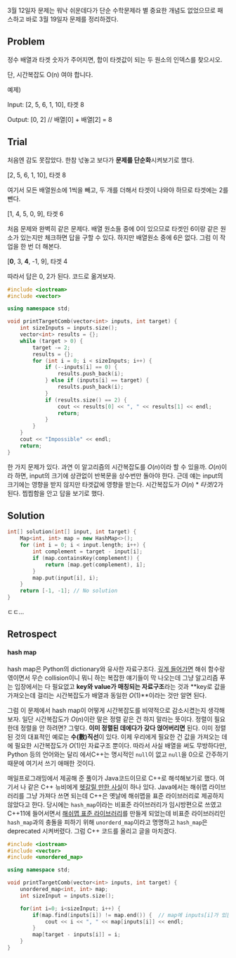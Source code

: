 3월 12일자 문제는 워낙 쉬운데다가 단순 수학문제라 별 중요한 개념도 없었으므로 패스하고 바로 3월 19일자 문제를 정리하겠다. 



## Problem

정수 배열과 타겟 숫자가 주어지면, 합이 타겟값이 되는 두 원소의 인덱스를 찾으시오.

단, 시간복잡도 O(n) 여야 합니다.

예제)

Input: [2, 5, 6, 1, 10], 타겟 8

Output: [0, 2] // 배열[0] + 배열[2] = 8



## Trial

처음엔 감도 못잡았다. 한참 넋놓고 보다가 **문제를 단순화**시켜보기로 했다.

[2, 5, 6, 1, 10], 타겟 8

여기서 모든 배열원소에 1씩을 빼고, 두 개를 더해서 타겟이 나와야 하므로 타겟에는 2를 뺀다.

[1, 4, 5, 0, 9], 타겟 6

처음 문제와 완벽히 같은 문제다. 배열 원소들 중에 0이 있으므로 타겟인 6이랑 같은 원소가 있는지만 체크하면 답을 구할 수 있다. 하지만 배열원소 중에 6은 없다. 그럼 이 작업을 한 번 더 해본다.

[**0**, 3, **4**, -1, 9], 타겟 4

따라서 답은 0, 2가 된다. 코드로 옮겨보자.

```c++
#include <iostream>
#include <vector>

using namespace std;

void printTargetComb(vector<int> inputs, int target) {
    int sizeInputs = inputs.size();
    vector<int> results = {};
    while (target > 0) {
        target -= 2;
        results = {};
        for (int i = 0; i < sizeInputs; i++) {
            if (--inputs[i] == 0) {
                results.push_back(i);
            } else if (inputs[i] == target) {
                results.push_back(i);
            }
            if (results.size() == 2) {
                cout << results[0] << ", " << results[1] << endl;
                return;
            }
        }
    }
    cout << "Impossible" << endl;
    return;
}
```

한 가지 문제가 있다. 과연 이 알고리즘의 시간복잡도를 $O(n)$이라 할 수 있을까. $O(n)$이라 하면, input의 크기에 상관없이 반복문을 상수번만 돌아야 한다. 근데 얘는 input의 크기에는 영향을 받지 않지만 타겟값에 영향을 받는다. 시간복잡도가 $O(n) * {타겟}/2$가 된다. 찝찝함을 안고 답을 보기로 했다.



## Solution

```c++
int[] solution(int[] input, int target) {
	Map<int, int> map = new HashMap<>();
	for (int i = 0; i < input.length; i++) {
		int complement = target - input[i];
		if (map.containsKey(complement)) {
			return [map.get(complement), i];
		}
		map.put(input[i], i);
	}
	return [-1, -1]; // No solution
}
```

ㄷㄷ... 



## Retrospect

#### hash map

hash map은 Python의 dictionary와 유사한 자료구조다. [깊게 들어가면](http://asfirstalways.tistory.com/332) 해쉬 함수랑 엮이면서 무슨 collision이니 뭐니 하는 복잡한 얘기들이 막 나오는데 그냥 알고리즘 푸는 입장에서는 다 필요없고 **key와 value가 매칭되는 자료구조**라는 것과 **key로 값을 가져오는데 걸리는 시간복잡도가 배열과 동일한 $O(1)$**이라는 것만 알면 된다.

그럼 이 문제에서 hash map이 어떻게 시간복잡도를 비약적으로 감소시켰는지 생각해보자. 일단 시간복잡도가 $O(n)$이란 말은 정렬 같은 건 하지 말라는 뜻이다. 정렬이 필요한데 정렬을 안 하려면? 그렇다. **이미 정렬된 데에다가 갖다 얹어버리면** 된다. 이미 정렬된 것의 대표적인 예로는 **수(數)직선**이 있다. 이제 우리에게 필요한 건 값을 가져오는 데에 필요한 시간복잡도가 $O(1)$인 자료구조 뿐이다. 따라서 사실 배열을 써도 무방하다만, Python 등의 언어와는 달리 에서C++는 명시적인 `null`이 없고 `null`을 0으로 간주하기 때문에 여기서 쓰기 애매한 것이다.

매일프로그래밍에서 제공해 준 풀이가 Java코드이므로 C++로 해석해보기로 했다. 여기서 나 같은 C++ 뉴비에게 [헷갈릴 만한 사실](https://stackoverflow.com/questions/1646266/difference-between-hash-map-and-unordered-map)이 하나 있다. Java에서는 해쉬맵 라이브러리를 그냥 가져다 쓰면 되는데 C++은 옛날에 해쉬맵을 표준 라이브러리로 제공하지 않았다고 한다. 당시에는 `hash_map`이라는 비표준 라이브러리가 임시방편으로 쓰였고 C++11에 들어서면서 [해쉬맵 표준 라이브러리](https://docs.microsoft.com/en-us/cpp/standard-library/hash-map)를 만들게 되었는데 비표준 라이브러리인 `hash_map`과의 충돌을 피하기 위해 `unorderd_map`이라고 명명하고 `hash_map`은 deprecated 시켜버렸다. 그럼 C++ 코드를 올리고 글을 마치겠다.

```c++
#include <iostream>
#include <vector>
#include <unordered_map>

using namespace std;

void printTargetComb(vector<int> inputs, int target) {
    unordered_map<int, int> map;
    int sizeInput = inputs.size();

    for(int i=0; i<sizeInput; i++) {
        if(map.find(inputs[i]) != map.end()) {  // map에 inputs[i]가 있는지 확인. 배열에는 이런 함수가 없기 때문에 쓰기 애매하다.
            cout << i << ", " << map[inputs[i]] << endl;
        }
        map[target - inputs[i]] = i;
    }
}
```

